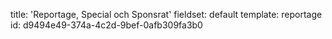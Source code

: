 title: 'Reportage, Special och Sponsrat'
fieldset: default
template: reportage
id: d9494e49-374a-4c2d-9bef-0afb309fa3b0
